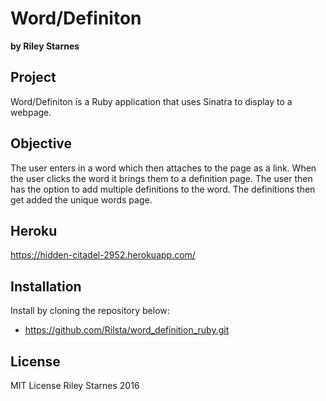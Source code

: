# Word/Definiton
**by Riley Starnes**

## Project
Word/Definiton is a Ruby application that uses Sinatra to display to a webpage.

## Objective
The user enters in a word which then attaches to the page as a link. When the user clicks the word it brings them to a definition page. The user then has the option to add multiple definitions to the word. The definitions then get added the unique words page.

## Heroku
https://hidden-citadel-2952.herokuapp.com/

## Installation
Install by cloning the repository below:
* https://github.com/Rilsta/word_definition_ruby.git

## License
MIT License Riley Starnes 2016
